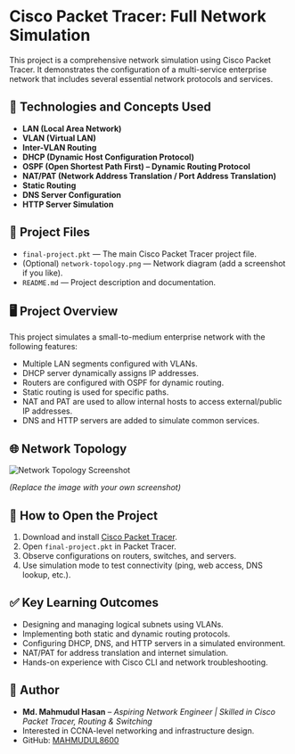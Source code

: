 # Cisco Packet Tracer: Full Network Simulation

This project is a comprehensive network simulation using Cisco Packet Tracer. It demonstrates the configuration of a multi-service enterprise network that includes several essential network protocols and services.

## 🔧 Technologies and Concepts Used

- **LAN (Local Area Network)**
- **VLAN (Virtual LAN)**
- **Inter-VLAN Routing**
- **DHCP (Dynamic Host Configuration Protocol)**
- **OSPF (Open Shortest Path First) – Dynamic Routing Protocol**
- **NAT/PAT (Network Address Translation / Port Address Translation)**
- **Static Routing**
- **DNS Server Configuration**
- **HTTP Server Simulation**

## 📁 Project Files

- `final-project.pkt` — The main Cisco Packet Tracer project file.
- (Optional) `network-topology.png` — Network diagram (add a screenshot if you like).
- `README.md` — Project description and documentation.

## 🖥️ Project Overview

This project simulates a small-to-medium enterprise network with the following features:
- Multiple LAN segments configured with VLANs.
- DHCP server dynamically assigns IP addresses.
- Routers are configured with OSPF for dynamic routing.
- Static routing is used for specific paths.
- NAT and PAT are used to allow internal hosts to access external/public IP addresses.
- DNS and HTTP servers are added to simulate common services.

## 🌐 Network Topology

![Network Topology Screenshot](network-topology.png)

*(Replace the image with your own screenshot)*

## 🚀 How to Open the Project

1. Download and install [Cisco Packet Tracer](https://www.netacad.com/courses/packet-tracer).
2. Open `final-project.pkt` in Packet Tracer.
3. Observe configurations on routers, switches, and servers.
4. Use simulation mode to test connectivity (ping, web access, DNS lookup, etc.).

## ✅ Key Learning Outcomes

- Designing and managing logical subnets using VLANs.
- Implementing both static and dynamic routing protocols.
- Configuring DHCP, DNS, and HTTP servers in a simulated environment.
- NAT/PAT for address translation and internet simulation.
- Hands-on experience with Cisco CLI and network troubleshooting.

## 📜 Author

- **Md. Mahmudul Hasan** – *Aspiring Network Engineer | Skilled in Cisco Packet Tracer, Routing & Switching*
- Interested in CCNA-level networking and infrastructure design.
- GitHub: [MAHMUDUL8600](https://github.com/MAHMUDUL8600)



